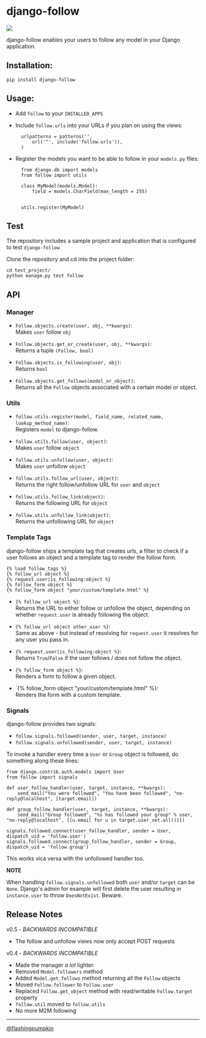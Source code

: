 # django-follow

![](https://secure.travis-ci.org/caffeinehit/django-follow.png)

django-follow enables your users to follow any model in your Django application.

## Installation:

    pip install django-follow

## Usage:

* Add `follow` to your `INSTALLED_APPS`
* Include `follow.urls` into your URLs if you plan on using the views:

		urlpatterns = patterns('',
			url('^', include('follow.urls')),
		)
	
* Register the models you want to be able to follow in your `models.py` files:

		from django.db import models
		from follow import utils

		class MyModel(models.Model):
			field = models.CharField(max_length = 255)
		

		utils.register(MyModel)

## Test

The repository includes a sample project and application that is configured
to test `django-follow`.

Clone the repository and cd into the project folder:

	cd test_project/
	python manage.py test follow
    
## API

### Manager

* `Follow.objects.create(user, obj, **kwargs)`:  
  Makes `user` follow `obj`

* `Follow.objects.get_or_create(user, obj, **kwargs)`:  
  Returns a tuple `(Follow, bool)` 

* `Follow.objects.is_following(user, obj)`:  
  Returns `bool`

* `Follow.objects.get_follows(model_or_object)`:  
  Returns all the `Follow` objects associated with a certain model or object.


### Utils

* `follow.utils.register(model, field_name, related_name, lookup_method_name)`:  
  Registers `model` to django-follow. 

* `follow.utils.follow(user, object)`:  
  Makes `user` follow `object`

* `follow.utils.unfollow(user, object)`:  
  Makes `user` unfollow `object`

* `follow.utils.follow_url(user, object)`:  
  Returns the right follow/unfollow URL for `user` and `object`

* `follow.utils.follow_link(object)`:  
  Returns the following URL for `object`
  
* `follow.utils.unfollow_link(object)`:  
  Returns the unfollowing URL for `object`


### Template Tags

django-follow ships a template tag that creates urls, a filter 
to check if a user follows an object and a template tag to render
the follow form.

	{% load follow_tags %}
	{% follow_url object %}
	{% request.user|is_following:object %}
	{% follow_form object %}
	{% follow_form object "your/custom/template.html" %}

* `{% follow_url object %}`:  
  Returns the URL to either follow or unfollow the object, depending on whether `request.user` is already following the object. 

* `{% follow_url object other_user %}`:  
  Same as above - but instead of resolving for `request.user` it resolves for any user you pass in.
 
* `{% request.user|is_following:object %}`:  
  Returns `True`/`False` if the user follows / does not follow the object.

* `{% follow_form object %}`:  
  Renders a form to follow a given object.

* `{% follow_form object "your/custom/template.html" %}:  
  Renders the form with a custom template.

### Signals

django-follow provides two signals:

* `follow.signals.followed(sender, user, target, instance)`
* `follow.signals.unfollowed(sender, user, target, instance)`

To invoke a handler every time a `User` or `Group` object is followed, do something along these lines:

	from django.contrib.auth.models import User
	from follow import signals

	def user_follow_handler(user, target, instance, **kwargs):
		send_mail("You were followed", "You have been followed", "no-reply@localhost", [target.email])
	
	def group_follow_handler(user, target, instance, **kwargs):
		send_mail("Group followed", "%s has followed your group" % user, "no-reply@localhost", [[u.email for u in target.user_set.all()]])

	signals.followed.connect(user_follow_handler, sender = User, dispatch_uid = 'follow.user')
	signals.followed.connect(group_follow_handler, sender = Group, dispatch_uid = 'follow.group')

This works vica versa with the unfollowed handler too.

**NOTE**

When handling `follow.signals.unfollowed` both `user` and/or `target` can be
`None`. Django's admin for example will first delete the user resulting in
`instance.user` to throw `DoesNotExist`. Beware.

## Release Notes

v0.5 - *BACKWARDS INCOMPATIBLE*

* The follow and unfollow views now only accept POST requests

v0.4 - *BACKWARDS INCOMPATIBLE*

* Made the manager _a lot_ lighter.
* Removed `Model.followers` method
* Added `Model.get_follows` method returning all the `Follow` objects
* Moved `Follow.follower` to `Follow.user` 
* Replaced `Follow.get_object` method with read/writable `Follow.target` property
* `follow.util` moved to `follow.utils`
* No more M2M following

-----------------

[@flashingpumpkin](http://twitter.com/flashingpumpkin)
